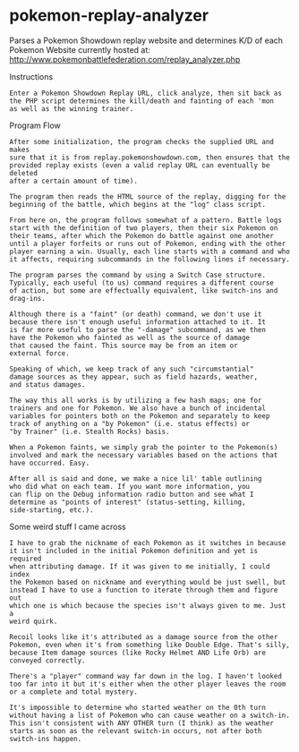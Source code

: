 pokemon-replay-analyzer
=======================

Parses a Pokemon Showdown replay website and determines K/D of each Pokemon
Website currently hosted at:
	http://www.pokemonbattlefederation.com/replay_analyzer.php

Instructions
	
	Enter a Pokemon Showdown Replay URL, click analyze, then sit back as
	the PHP script determines the kill/death and fainting of each 'mon
	as well as the winning trainer.

Program Flow
	
	After some initialization, the program checks the supplied URL and makes 
	sure that it is from replay.pokemonshowdown.com, then ensures that the
	provided replay exists (even a valid replay URL can eventually be deleted
	after a certain amount of time).
	
	The program then reads the HTML source of the replay, digging for the
	beginning of the battle, which begins at the "log" class script.
	
	From here on, the program follows somewhat of a pattern. Battle logs
	start with the definition of two players, then their six Pokemon on 
	their teams, after which the Pokemon do battle against one another
	until a player forfeits or runs out of Pokemon, ending with the other
	player earning a win. Usually, each line starts with a command and who
	it affects, requiring subcommands in the following lines if necessary.
	
	The program parses the command by using a Switch Case structure.
	Typically, each useful (to us) command requires a different course
	of action, but some are effectually equivalent, like switch-ins and
	drag-ins.
	
	Although there is a "faint" (or death) command, we don't use it
	because there isn't enough useful information attached to it. It
	is far more useful to parse the "-damage" subcommand, as we then
	have the Pokemon who fainted as well as the source of damage
	that caused the faint. This source may be from an item or
	external force.
	
	Speaking of which, we keep track of any such "circumstantial"
	damage sources as they appear, such as field hazards, weather,
	and status damages.
	
	The way this all works is by utilizing a few hash maps; one for
	trainers and one for Pokemon. We also have a bunch of incidental 
	variables for pointers both on the Pokemon and separately to keep
	track of anything on a "by Pokemon" (i.e. status effects) or 
	"by Trainer" (i.e. Stealth Rocks) basis.
	
	When a Pokemon faints, we simply grab the pointer to the Pokemon(s)
	involved and mark the necessary variables based on the actions that
	have occurred. Easy.
	
	After all is said and done, we make a nice lil' table outlining
	who did what on each team. If you want more information, you
	can flip on the Debug information radio button and see what I
	determine as "points of interest" (status-setting, killing,
	side-starting, etc.).
	
Some weird stuff I came across
	
	I have to grab the nickname of each Pokemon as it switches in because
	it isn't included in the initial Pokemon definition and yet is required
	when attributing damage. If it was given to me initially, I could index
	the Pokemon based on nickname and everything would be just swell, but
	instead I have to use a function to iterate through them and figure out
	which one is which because the species isn't always given to me. Just a
	weird quirk.
	
	Recoil looks like it's attributed as a damage source from the other
	Pokemon, even when it's from something like Double Edge. That's silly,
	because Item damage sources (like Rocky Helmet AND Life Orb) are
	conveyed correctly.
	
	There's a "player" command way far down in the log. I haven't looked
	too far into it but it's either when the other player leaves the room
	or a complete and total mystery.
	
	It's impossible to determine who started weather on the 0th turn
	without having a list of Pokemon who can cause weather on a switch-in.
	This isn't consistent with ANY OTHER turn (I think) as the weather
	starts as soon as the relevant switch-in occurs, not after both
	switch-ins happen.
